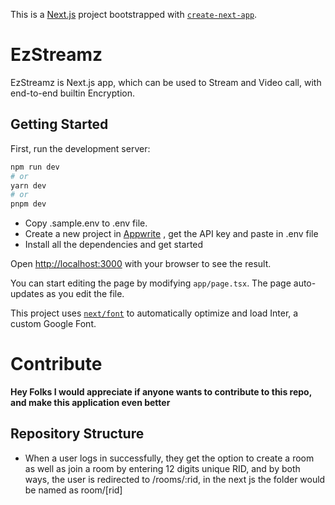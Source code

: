 This is a [Next.js](https://nextjs.org/) project bootstrapped with [`create-next-app`](https://github.com/vercel/next.js/tree/canary/packages/create-next-app).

# EzStreamz
EzStreamz is Next.js app, which can be used to Stream and Video call, with end-to-end builtin Encryption.

## Getting Started



First, run the development server:

```bash
npm run dev
# or
yarn dev
# or
pnpm dev
```

- Copy .sample.env to .env file.
- Create a new project in [Appwrite](https://cloud.appwrite.io/) , get the API key and paste in .env file
- Install all the dependencies and get started

Open [http://localhost:3000](http://localhost:3000) with your browser to see the result.

You can start editing the page by modifying `app/page.tsx`. The page auto-updates as you edit the file.

This project uses [`next/font`](https://nextjs.org/docs/basic-features/font-optimization) to automatically optimize and load Inter, a custom Google Font.

# Contribute
**Hey Folks I would appreciate if anyone wants to contribute to this repo, and make this application even better**

## Repository Structure

- When a user logs in successfully, they get the option to create a room as well as join a room by entering 12 digits unique RID, and by both ways, the user is redirected to /rooms/:rid, in the next js the folder would be named as room/[rid]
